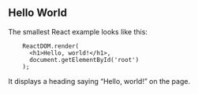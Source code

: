 ## Hello World

The smallest React example looks like this:
```
    ReactDOM.render(
      <h1>Hello, world!</h1>,
      document.getElementById('root')
    );
```
It displays a heading saying “Hello, world!” on the page.
